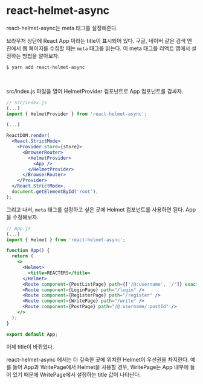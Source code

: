 # react-helmet-async

react-helmet-async는 meta 태그를 설정해준다.

브라우저 상단에 React App 이라는 title이 표시되어 있다. 구글, 네이버 같은 검색 엔진에서 웹 페이지를 수집할 때는 `meta` 태그를 읽는다. 이 meta 태그를 리액트 앱에서 설정하는 방법을 알아보자.

```sh
$ yarn add react-helmet-async
```

<br/>

src/index.js 파일을 열어 HelmetProvider 컴포넌트로 App 컴포넌트를 감싸자.

```jsx
// src/index.js
(...)
import { HelmetProvider } from 'react-helmet-async';

(...)

ReactDOM.render(
  <React.StrictMode>
    <Provider store={store}>
      <BrowserRouter>
        <HelmetProvider>
          <App />
        </HelmetProvider>
      </BrowserRouter>
    </Provider>
  </React.StrictMode>,
  document.getElementById('root'),
);
```

그리고 나서, `meta` 태그를 설정하고 싶은 곳에 Helmet 컴포넌트를 사용하면 된다. App을 수정해보자.

```jsx
// App.js
(...)
import { Helmet } from 'react-helmet-async';

function App() {
  return (
    <>
      <Helmet>
        <title>REACTERS</title>
      </Helmet>
      <Route component={PostListPage} path={['/@:username', '/']} exact />
      <Route component={LoginPage} path="/login" />
      <Route component={RegisterPage} path="/register" />
      <Route component={WritePage} path="/write" />
      <Route component={PostPage} path="/@:username/:postId" />
    </>
  );
}

export default App;
```

이제 title이 바뀌었다. 

react-helmet-async 에서는 더 깊숙한 곳에 위치한 Helmet이 우선권을 차지한다. 예를 들어 App과 WritePage에서 Helmet을 사용할 경우, WritePage는 App 내부에 들어 있기 때문에 WritePage에서 설정하는 title 값이 나타난다.

